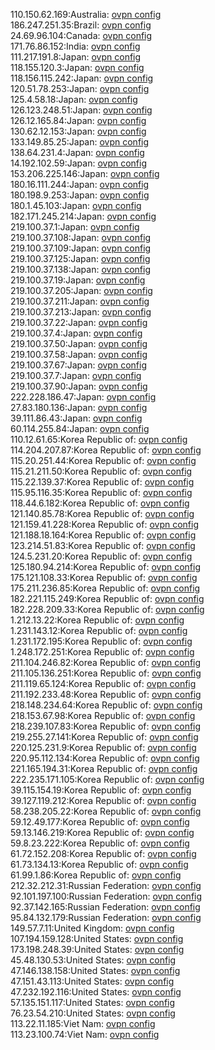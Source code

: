 110.150.62.169:Australia: [ovpn config](vpn/110_150_62_169.ovpn)  
186.247.251.35:Brazil: [ovpn config](vpn/186_247_251_35.ovpn)  
24.69.96.104:Canada: [ovpn config](vpn/24_69_96_104.ovpn)  
171.76.86.152:India: [ovpn config](vpn/171_76_86_152.ovpn)  
111.217.191.8:Japan: [ovpn config](vpn/111_217_191_8.ovpn)  
118.155.120.3:Japan: [ovpn config](vpn/118_155_120_3.ovpn)  
118.156.115.242:Japan: [ovpn config](vpn/118_156_115_242.ovpn)  
120.51.78.253:Japan: [ovpn config](vpn/120_51_78_253.ovpn)  
125.4.58.18:Japan: [ovpn config](vpn/125_4_58_18.ovpn)  
126.123.248.51:Japan: [ovpn config](vpn/126_123_248_51.ovpn)  
126.12.165.84:Japan: [ovpn config](vpn/126_12_165_84.ovpn)  
130.62.12.153:Japan: [ovpn config](vpn/130_62_12_153.ovpn)  
133.149.85.25:Japan: [ovpn config](vpn/133_149_85_25.ovpn)  
138.64.231.4:Japan: [ovpn config](vpn/138_64_231_4.ovpn)  
14.192.102.59:Japan: [ovpn config](vpn/14_192_102_59.ovpn)  
153.206.225.146:Japan: [ovpn config](vpn/153_206_225_146.ovpn)  
180.16.111.244:Japan: [ovpn config](vpn/180_16_111_244.ovpn)  
180.198.9.253:Japan: [ovpn config](vpn/180_198_9_253.ovpn)  
180.1.45.103:Japan: [ovpn config](vpn/180_1_45_103.ovpn)  
182.171.245.214:Japan: [ovpn config](vpn/182_171_245_214.ovpn)  
219.100.37.1:Japan: [ovpn config](vpn/219_100_37_1.ovpn)  
219.100.37.108:Japan: [ovpn config](vpn/219_100_37_108.ovpn)  
219.100.37.109:Japan: [ovpn config](vpn/219_100_37_109.ovpn)  
219.100.37.125:Japan: [ovpn config](vpn/219_100_37_125.ovpn)  
219.100.37.138:Japan: [ovpn config](vpn/219_100_37_138.ovpn)  
219.100.37.19:Japan: [ovpn config](vpn/219_100_37_19.ovpn)  
219.100.37.205:Japan: [ovpn config](vpn/219_100_37_205.ovpn)  
219.100.37.211:Japan: [ovpn config](vpn/219_100_37_211.ovpn)  
219.100.37.213:Japan: [ovpn config](vpn/219_100_37_213.ovpn)  
219.100.37.22:Japan: [ovpn config](vpn/219_100_37_22.ovpn)  
219.100.37.4:Japan: [ovpn config](vpn/219_100_37_4.ovpn)  
219.100.37.50:Japan: [ovpn config](vpn/219_100_37_50.ovpn)  
219.100.37.58:Japan: [ovpn config](vpn/219_100_37_58.ovpn)  
219.100.37.67:Japan: [ovpn config](vpn/219_100_37_67.ovpn)  
219.100.37.7:Japan: [ovpn config](vpn/219_100_37_7.ovpn)  
219.100.37.90:Japan: [ovpn config](vpn/219_100_37_90.ovpn)  
222.228.186.47:Japan: [ovpn config](vpn/222_228_186_47.ovpn)  
27.83.180.136:Japan: [ovpn config](vpn/27_83_180_136.ovpn)  
39.111.86.43:Japan: [ovpn config](vpn/39_111_86_43.ovpn)  
60.114.255.84:Japan: [ovpn config](vpn/60_114_255_84.ovpn)  
110.12.61.65:Korea Republic of: [ovpn config](vpn/110_12_61_65.ovpn)  
114.204.207.87:Korea Republic of: [ovpn config](vpn/114_204_207_87.ovpn)  
115.20.251.44:Korea Republic of: [ovpn config](vpn/115_20_251_44.ovpn)  
115.21.211.50:Korea Republic of: [ovpn config](vpn/115_21_211_50.ovpn)  
115.22.139.37:Korea Republic of: [ovpn config](vpn/115_22_139_37.ovpn)  
115.95.116.35:Korea Republic of: [ovpn config](vpn/115_95_116_35.ovpn)  
118.44.6.182:Korea Republic of: [ovpn config](vpn/118_44_6_182.ovpn)  
121.140.85.78:Korea Republic of: [ovpn config](vpn/121_140_85_78.ovpn)  
121.159.41.228:Korea Republic of: [ovpn config](vpn/121_159_41_228.ovpn)  
121.188.18.164:Korea Republic of: [ovpn config](vpn/121_188_18_164.ovpn)  
123.214.51.83:Korea Republic of: [ovpn config](vpn/123_214_51_83.ovpn)  
124.5.231.20:Korea Republic of: [ovpn config](vpn/124_5_231_20.ovpn)  
125.180.94.214:Korea Republic of: [ovpn config](vpn/125_180_94_214.ovpn)  
175.121.108.33:Korea Republic of: [ovpn config](vpn/175_121_108_33.ovpn)  
175.211.236.85:Korea Republic of: [ovpn config](vpn/175_211_236_85.ovpn)  
182.221.115.249:Korea Republic of: [ovpn config](vpn/182_221_115_249.ovpn)  
182.228.209.33:Korea Republic of: [ovpn config](vpn/182_228_209_33.ovpn)  
1.212.13.22:Korea Republic of: [ovpn config](vpn/1_212_13_22.ovpn)  
1.231.143.12:Korea Republic of: [ovpn config](vpn/1_231_143_12.ovpn)  
1.231.172.195:Korea Republic of: [ovpn config](vpn/1_231_172_195.ovpn)  
1.248.172.251:Korea Republic of: [ovpn config](vpn/1_248_172_251.ovpn)  
211.104.246.82:Korea Republic of: [ovpn config](vpn/211_104_246_82.ovpn)  
211.105.136.251:Korea Republic of: [ovpn config](vpn/211_105_136_251.ovpn)  
211.119.65.124:Korea Republic of: [ovpn config](vpn/211_119_65_124.ovpn)  
211.192.233.48:Korea Republic of: [ovpn config](vpn/211_192_233_48.ovpn)  
218.148.234.64:Korea Republic of: [ovpn config](vpn/218_148_234_64.ovpn)  
218.153.67.98:Korea Republic of: [ovpn config](vpn/218_153_67_98.ovpn)  
218.239.107.83:Korea Republic of: [ovpn config](vpn/218_239_107_83.ovpn)  
219.255.27.141:Korea Republic of: [ovpn config](vpn/219_255_27_141.ovpn)  
220.125.231.9:Korea Republic of: [ovpn config](vpn/220_125_231_9.ovpn)  
220.95.112.134:Korea Republic of: [ovpn config](vpn/220_95_112_134.ovpn)  
221.165.194.31:Korea Republic of: [ovpn config](vpn/221_165_194_31.ovpn)  
222.235.171.105:Korea Republic of: [ovpn config](vpn/222_235_171_105.ovpn)  
39.115.154.19:Korea Republic of: [ovpn config](vpn/39_115_154_19.ovpn)  
39.127.119.212:Korea Republic of: [ovpn config](vpn/39_127_119_212.ovpn)  
58.238.205.22:Korea Republic of: [ovpn config](vpn/58_238_205_22.ovpn)  
59.12.49.177:Korea Republic of: [ovpn config](vpn/59_12_49_177.ovpn)  
59.13.146.219:Korea Republic of: [ovpn config](vpn/59_13_146_219.ovpn)  
59.8.23.222:Korea Republic of: [ovpn config](vpn/59_8_23_222.ovpn)  
61.72.152.208:Korea Republic of: [ovpn config](vpn/61_72_152_208.ovpn)  
61.73.134.13:Korea Republic of: [ovpn config](vpn/61_73_134_13.ovpn)  
61.99.1.86:Korea Republic of: [ovpn config](vpn/61_99_1_86.ovpn)  
212.32.212.31:Russian Federation: [ovpn config](vpn/212_32_212_31.ovpn)  
92.101.197.100:Russian Federation: [ovpn config](vpn/92_101_197_100.ovpn)  
92.37.142.165:Russian Federation: [ovpn config](vpn/92_37_142_165.ovpn)  
95.84.132.179:Russian Federation: [ovpn config](vpn/95_84_132_179.ovpn)  
149.57.7.11:United Kingdom: [ovpn config](vpn/149_57_7_11.ovpn)  
107.194.159.128:United States: [ovpn config](vpn/107_194_159_128.ovpn)  
173.198.248.39:United States: [ovpn config](vpn/173_198_248_39.ovpn)  
45.48.130.53:United States: [ovpn config](vpn/45_48_130_53.ovpn)  
47.146.138.158:United States: [ovpn config](vpn/47_146_138_158.ovpn)  
47.151.43.113:United States: [ovpn config](vpn/47_151_43_113.ovpn)  
47.232.192.116:United States: [ovpn config](vpn/47_232_192_116.ovpn)  
57.135.151.117:United States: [ovpn config](vpn/57_135_151_117.ovpn)  
76.23.54.210:United States: [ovpn config](vpn/76_23_54_210.ovpn)  
113.22.11.185:Viet Nam: [ovpn config](vpn/113_22_11_185.ovpn)  
113.23.100.74:Viet Nam: [ovpn config](vpn/113_23_100_74.ovpn)  
